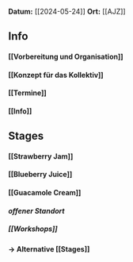 **Datum:** [[2024-05-24]]
**Ort:** [[AJZ]]
## Info
#### [[Vorbereitung und Organisation]]
#### [[Konzept für das Kollektiv]]
#### [[Termine]]
#### [[Info]]
## Stages 
#### [[Strawberry Jam]]
#### [[Blueberry Juice]]
#### [[Guacamole Cream]]
#### _offener Standort_
#####       [[Workshops]]

#### -> Alternative [[Stages]]


